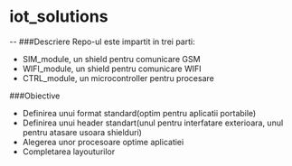 # iot_solutions
--
###Descriere
Repo-ul este impartit in trei parti:
* SIM_module, un shield pentru comunicare GSM
* WIFI_module, un shield pentru comunicare WIFI
* CTRL_module, un microcontroller pentru procesare

###Obiective
* Definirea unui format standard(optim pentru aplicatii portabile)
* Definirea unui header standart(unul pentru interfatare exterioara, unul pentru atasare usoara shielduri)
* Alegerea unor procesoare optime aplicatiei
* Completarea layouturilor 
